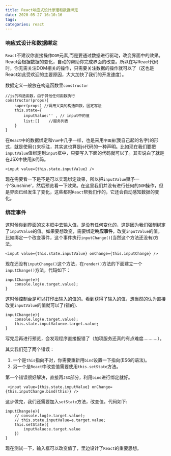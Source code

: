 ```yaml
---
title: React响应式设计原理和数据绑定
date: 2020-05-27 16:10:16
tags:
categories: react
---
```


### 响应式设计和数据绑定

`React`不建议你直接操作`DOM`元素,而是要通过数据进行驱动，改变界面中的效果。React会根据数据的变化，自动的帮助你完成界面的改变。所以在写React代码时，你无需关注DOM相关的操作，只需要关注数据的操作就可以了（这也是React如此受欢迎的主要原因，大大加快了我们的开发速度）。

数据定义一般放在构造函数里`constructor`

```
//js的构造函数，由于其他任何函数执行
constructor(props){
    super(props) //调用父类的构造函数，固定写法
    this.state={
        inputValue:'' , // input中的值
        list:[]    //服务列表
    }
}
```

在`React`中的数据绑定和`Vue`中几乎一样，也是采用`字面量`(我自己起的名字)的形式，就是使用`{}`来标注，其实这也算是js代码的一种声明。比如现在我们要把`inputValue`值绑定到`input`框中，只要写入下面的代码就可以了。其实说白了就是在JSX中使用js代码。

```
<input value={this.state.inputValue} /> 
```

现在需要看一下是不是可以实现绑定效果，所以把`inputValue`赋予一个'Sunshine'，然后预览看一下效果。在这里我们并没有进行任何的`DOM`操作，但是界面已经发生了变化，这些都时`React`帮我们作的，它还会自动感知数据的变化。

### 绑定事件

这时候你到界面的文本框中去输入值，是没有任何变化的，这是因为我们强制绑定了`inputValue`的值。如果要想改变，需要绑定**响应事件**，改变`inputValue`的值。比如绑定一个改变事件，这个事件执行`inputChange()`(当然这个方法还没有)方法。

```
<input value={this.state.inputValue} onChange={this.inputChange} />
```

现在还没有`inputChange()`这个方法，在`render()`方法的下面建立一个`inputChange()`方法，代码如下：

```
inputChange(e){
    console.log(e.target.value);
}
```

这时候控制台是可以打印出输入的值的。看到获得了输入的值，想当然的认为直接改变`inputValue`的值就可以了(错的).

```
inputChange(e){
    console.log(e.target.value);
    this.state.inputValue=e.target.value;
}
```

写完后再进行预览，会发现程序直接报错了（加项服务还真的有点难度...........）。

其实我们范了两个错误：

1. 一个是`this`指向不对，你需要重新用`bind`设置一下指向(ES6的语法)。
2. 另一个是`React`中改变值需要使用`this.setState`方法。

第一个错误很好解决，直接再`JSX`部分，利用`bind`进行绑定就好。

```
 <input value={this.state.inputValue} onChange={this.inputChange.bind(this)} />
```

这步做完，我们还需要加入`setState`方法，改变值。代码如下:

```
inputChange(e){
    // console.log(e.target.value);
    // this.state.inputValue=e.target.value;
    this.setState({
        inputValue:e.target.value
    })
}
```

现在测试一下，输入框可以改变值了，里边设计了`React`的重要思想。